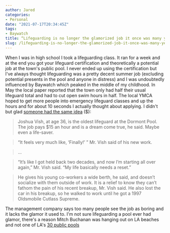 ```yaml
---
author: Jared
categories:
- Personal
date: "2021-07-17T20:34:45Z"
tags:
- Baywatch
title: “Lifeguarding is no longer the glamorized job it once was many years ago"
slug: /lifeguarding-is-no-longer-the-glamorized-job-it-once-was-many-years-ago/
---
```

When I was in high school I took a lifeguarding class. It ran for a week and at the end you got your lifeguard certification and theoretically a potential job at the town's public pool. I never ended up using the certification but I've always thought lifeguarding was a pretty decent summer job (excluding potential presents in the pool and anyone in distress) and I was undoubtedly influenced by Baywatch which peaked in the middle of my childhood. In May the local paper reported that the town only had half their usual lifeguard total and had to cut open swim hours in half. The local YMCA hoped to get more people into emergency lifeguard classes and up the hours and for about 10 seconds I actually thought about applying. I didn't but glad [someone had the same idea](https://apple.news/AugDvyk6gQHGrX92gzdupOg) ($):

> Joshua Vish, at age 36, is the oldest lifeguard at the Dormont Pool. The job pays $15 an hour and is a dream come true, he said. Maybe even a life-saver.

> “It feels very much like, ‘Finally!’ ” Mr. Vish said of his new work.

> …

> “It’s like I got held back two decades, and now I’m starting all over again,” Mr. Vish said. “My life basically needs a reset.”

> He gives his young co-workers a wide berth, he said, and doesn’t socialize with them outside of work. It is a relief to know they can’t fathom the pain of his recent breakup, Mr. Vish said. He also lost the car in his breakup, so he walked to work until he got a 1997 Oldsmobile Cutlass Supreme. 

The management company says too many people see the job as boring and it lacks the glamor it used to. I'm not sure lifeguarding a pool ever had glamor, there's a reason Mitch Buchanan was hanging out on LA beaches and not one of LA's [30 public pools](https://parks.lacounty.gov/swimming/)